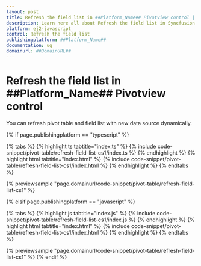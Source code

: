 ```yaml
---
layout: post
title: Refresh the field list in ##Platform_Name## Pivotview control | Syncfusion
description: Learn here all about Refresh the field list in Syncfusion ##Platform_Name## Pivotview control of Syncfusion Essential JS 2 and more.
platform: ej2-javascript
control: Refresh the field list 
publishingplatform: ##Platform_Name##
documentation: ug
domainurl: ##DomainURL##
---
```


# Refresh the field list in ##Platform_Name## Pivotview control

You can refresh pivot table and field list with new data source dynamically.

{% if page.publishingplatform == "typescript" %}

 {% tabs %}
{% highlight ts tabtitle="index.ts" %}
{% include code-snippet/pivot-table/refresh-field-list-cs1/index.ts %}
{% endhighlight %}
{% highlight html tabtitle="index.html" %}
{% include code-snippet/pivot-table/refresh-field-list-cs1/index.html %}
{% endhighlight %}
{% endtabs %}
        
{% previewsample "page.domainurl/code-snippet/pivot-table/refresh-field-list-cs1" %}

{% elsif page.publishingplatform == "javascript" %}

{% tabs %}
{% highlight js tabtitle="index.js" %}
{% include code-snippet/pivot-table/refresh-field-list-cs1/index.js %}
{% endhighlight %}
{% highlight html tabtitle="index.html" %}
{% include code-snippet/pivot-table/refresh-field-list-cs1/index.html %}
{% endhighlight %}
{% endtabs %}

{% previewsample "page.domainurl/code-snippet/pivot-table/refresh-field-list-cs1" %}
{% endif %}
